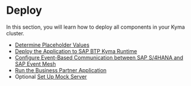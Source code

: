 # Deploy

In this section, you will learn how to deploy all components in your Kyma cluster.

- [Determine Placeholder Values](prepare-deployment/README.md)
- [Deploy the Application to SAP BTP Kyma Runtime](deploy/README.md)
- [Configure Event-Based Communication between SAP S/4HANA and SAP Event Mesh](configure-channel/README.md)
- [Run the Business Partner Application](run-the-scenario/README.md)
- Optional [Set Up Mock Server](setup-mock/README.md)
